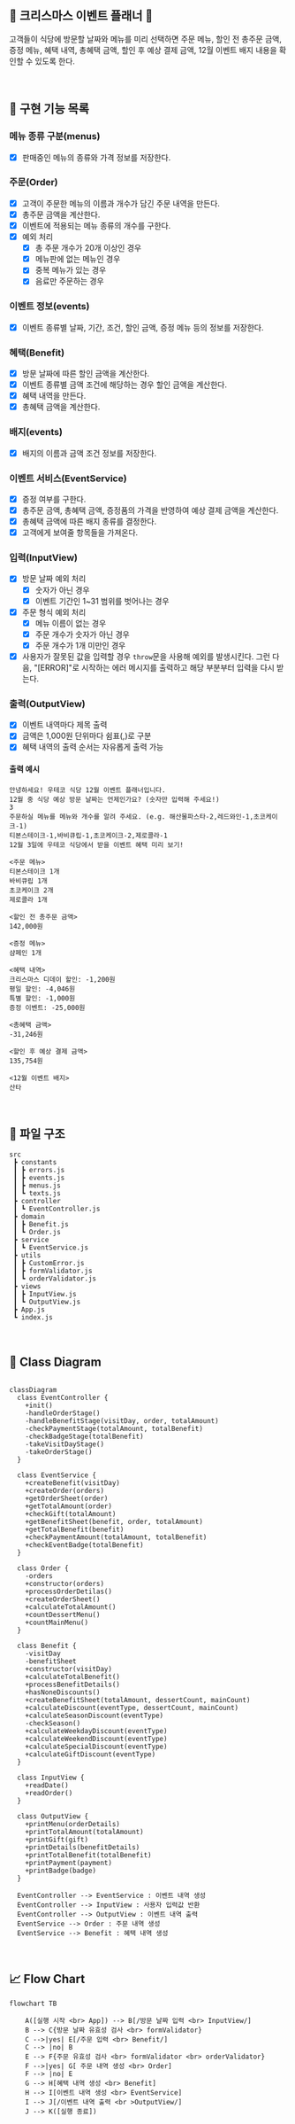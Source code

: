 ## 🎄 크리스마스 이벤트 플래너 🎄

고객들이 식당에 방문할 날짜와 메뉴를 미리 선택하면 주문 메뉴, 할인 전 총주문 금액, 증정 메뉴, 혜택 내역, 총혜택 금액, 할인 후 예상 결제 금액, 12월 이벤트 배지 내용을 확인할 수 있도록 한다.

<br>

## 🚀 구현 기능 목록

### 메뉴 종류 구분(menus)

- [x] 판매중인 메뉴의 종류와 가격 정보를 저장한다.

### 주문(Order)

- [x] 고객이 주문한 메뉴의 이름과 개수가 담긴 주문 내역을 만든다.
- [x] 총주문 금액을 계산한다.
- [x] 이벤트에 적용되는 메뉴 종류의 개수를 구한다.
- [x] 예외 처리
  - [x] 총 주문 개수가 20개 이상인 경우
  - [x] 메뉴판에 없는 메뉴인 경우
  - [x] 중복 메뉴가 있는 경우
  - [x] 음료만 주문하는 경우

### 이벤트 정보(events)

- [x] 이벤트 종류별 날짜, 기간, 조건, 할인 금액, 증정 메뉴 등의 정보를 저장한다.

### 혜택(Benefit)

- [x] 방문 날짜에 따른 할인 금액을 계산한다.
- [x] 이벤트 종류별 금액 조건에 해당하는 경우 할인 금액을 계산한다.
- [x] 혜택 내역을 만든다.
- [x] 총혜택 금액을 계산한다.

### 배지(events)

- [x] 배지의 이름과 금액 조건 정보를 저장한다.

### 이벤트 서비스(EventService)

- [x] 증정 여부를 구한다.
- [x] 총주문 금액, 총혜택 금액, 증정품의 가격을 반영하여 예상 결제 금액을 계산한다.
- [x] 총혜택 금액에 따른 배지 종류를 결정한다.
- [x] 고객에게 보여줄 항목들을 가져온다.

### 입력(InputView)

- [x] 방문 날짜 예외 처리
  - [x] 숫자가 아닌 경우
  - [x] 이벤트 기간인 1~31 범위를 벗어나는 경우
- [x] 주문 형식 예외 처리
  - [x] 메뉴 이름이 없는 경우
  - [x] 주문 개수가 숫자가 아닌 경우
  - [x] 주문 개수가 1개 미만인 경우
- [x] 사용자가 잘못된 값을 입력할 경우 `throw`문을 사용해 예외를 발생시킨다. 그런 다음, "[ERROR]"로 시작하는 에러 메시지를 출력하고 해당 부분부터 입력을 다시 받는다.

### 출력(OutputView)

- [x] 이벤트 내역마다 제목 출력
- [x] 금액은 1,000원 단위마다 쉼표(,)로 구분
- [x] 혜택 내역의 출력 순서는 자유롭게 출력 가능

#### 출력 예시

```
안녕하세요! 우테코 식당 12월 이벤트 플래너입니다.
12월 중 식당 예상 방문 날짜는 언제인가요? (숫자만 입력해 주세요!)
3
주문하실 메뉴를 메뉴와 개수를 알려 주세요. (e.g. 해산물파스타-2,레드와인-1,초코케이크-1)
티본스테이크-1,바비큐립-1,초코케이크-2,제로콜라-1
12월 3일에 우테코 식당에서 받을 이벤트 혜택 미리 보기!

<주문 메뉴>
티본스테이크 1개
바비큐립 1개
초코케이크 2개
제로콜라 1개

<할인 전 총주문 금액>
142,000원

<증정 메뉴>
샴페인 1개

<혜택 내역>
크리스마스 디데이 할인: -1,200원
평일 할인: -4,046원
특별 할인: -1,000원
증정 이벤트: -25,000원

<총혜택 금액>
-31,246원

<할인 후 예상 결제 금액>
135,754원

<12월 이벤트 배지>
산타
```

<br>

## 📂 파일 구조

```
src
 ┣ constants
 ┃ ┣ errors.js
 ┃ ┣ events.js
 ┃ ┣ menus.js
 ┃ ┗ texts.js
 ┣ controller
 ┃ ┗ EventController.js
 ┣ domain
 ┃ ┣ Benefit.js
 ┃ ┗ Order.js
 ┣ service
 ┃ ┗ EventService.js
 ┣ utils
 ┃ ┣ CustomError.js
 ┃ ┣ formValidator.js
 ┃ ┗ orderValidator.js
 ┣ views
 ┃ ┣ InputView.js
 ┃ ┗ OutputView.js
 ┣ App.js
 ┗ index.js

```

<br>

## 🔗 Class Diagram

```mermaid

classDiagram
  class EventController {
    +init()
    -handleOrderStage()
    -handleBenefitStage(visitDay, order, totalAmount)
    -checkPaymentStage(totalAmount, totalBenefit)
    -checkBadgeStage(totalBenefit)
    -takeVisitDayStage()
    -takeOrderStage()
  }

  class EventService {
    +createBenefit(visitDay)
    +createOrder(orders)
    +getOrderSheet(order)
    +getTotalAmount(order)
    +checkGift(totalAmount)
    +getBenefitSheet(benefit, order, totalAmount)
    +getTotalBenefit(benefit)
    +checkPaymentAmount(totalAmount, totalBenefit)
    +checkEventBadge(totalBenefit)
  }

  class Order {
    -orders
    +constructor(orders)
    +processOrderDetilas()
    +createOrderSheet()
    +calculateTotalAmount()
    +countDessertMenu()
    +countMainMenu()
  }

  class Benefit {
    -visitDay
    -benefitSheet
    +constructor(visitDay)
    +calculateTotalBenefit()
    +processBenefitDetails()
    +hasNoneDiscounts()
    +createBenefitSheet(totalAmount, dessertCount, mainCount)
    +calculateDiscount(eventType, dessertCount, mainCount)
    +calculateSeasonDiscount(eventType)
    -checkSeason()
    +calculateWeekdayDiscount(eventType)
    +calculateWeekendDiscount(eventType)
    +calculateSpecialDiscount(eventType)
    +calculateGiftDiscount(eventType)
  }

  class InputView {
    +readDate()
    +readOrder()
  }

  class OutputView {
    +printMenu(orderDetails)
    +printTotalAmount(totalAmount)
    +printGift(gift)
    +printDetails(benefitDetails)
    +printTotalBenefit(totalBenefit)
    +printPayment(payment)
    +printBadge(badge)
  }

  EventController --> EventService : 이벤트 내역 생성
  EventController --> InputView : 사용자 입력값 반환
  EventController --> OutputView : 이벤트 내역 출력
  EventService --> Order : 주문 내역 생성
  EventService --> Benefit : 혜택 내역 생성

```

<br>

## 📈 Flow Chart

```mermaid
flowchart TB

    A([실행 시작 <br> App]) --> B[/방문 날짜 입력 <br> InputView/]
    B --> C{방문 날짜 유효성 검사 <br> formValidator}
    C -->|yes| E[/주문 입력 <br> Benefit/]
    C --> |no| B
    E --> F{주문 유효성 검사 <br> formValidator <br> orderValidator}
    F -->|yes| G[ 주문 내역 생성 <br> Order]
    F --> |no| E
    G --> H[혜택 내역 생성 <br> Benefit]
    H --> I[이벤트 내역 생성 <br> EventService]
    I --> J[/이벤트 내역 출력 <br >OutputView/]
    J --> K([실행 종료])
```
